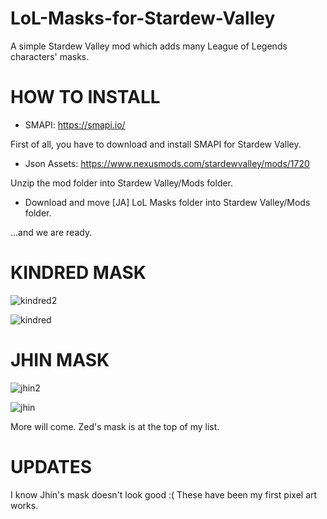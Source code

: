 # LoL-Masks-for-Stardew-Valley
A simple Stardew Valley mod which adds many League of Legends characters' masks.

# HOW TO INSTALL
- SMAPI: https://smapi.io/

First of all, you have to download and install SMAPI for Stardew Valley.
- Json Assets: https://www.nexusmods.com/stardewvalley/mods/1720

Unzip the mod folder into Stardew Valley/Mods folder.

- Download and move [JA] LoL Masks folder into Stardew Valley/Mods folder.

...and we are ready.

# KINDRED MASK

![kindred2](https://user-images.githubusercontent.com/69986916/151085398-df05754a-21fd-402e-a812-6ddaf32bd9b6.jpg)

![kindred](https://user-images.githubusercontent.com/69986916/151085411-a105469d-dc9b-47e2-9ea0-2b1c79f4270e.jpg)

# JHIN MASK

![jhin2](https://user-images.githubusercontent.com/69986916/151085430-9d36e997-ebb3-4c44-a507-cf4c3fc08425.jpg)

![jhin](https://user-images.githubusercontent.com/69986916/151085440-417b3d30-fbe4-4623-bbae-ecae2883e12e.jpg)

More will come. Zed's mask is at the top of my list. 

# UPDATES
I know Jhin's mask doesn't look good :( These have been my first pixel art works.
